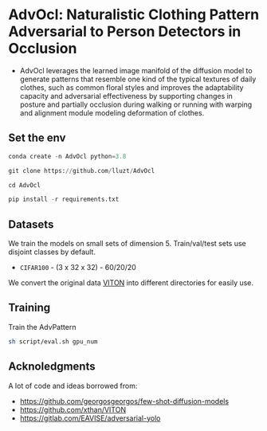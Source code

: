 # AdvOcl: Naturalistic Clothing Pattern Adversarial to Person Detectors in Occlusion


* AdvOcl leverages the learned image manifold of
the diffusion model to generate patterns that resemble one kind of
the typical textures of daily clothes, such as common floral styles and improves the adaptability capacity and adversarial effectiveness by supporting changes in posture and partially
occlusion during walking or running with warping and alignment
module modeling deformation of clothes.
## Set the env
```python
conda create -n AdvOcl python=3.8

git clone https://github.com/lluzt/AdvOcl

cd AdvOcl

pip install -r requirements.txt
```

## Datasets
We train the models on small sets of dimension 5.
Train/val/test sets use disjoint classes by default.


* `CIFAR100` - (3 x 32 x 32) - 60/20/20


We convert the original data [VITON](https://github.com/xthan/VITON) into different directories for easily use.



## Training

Train the AdvPattern

```bash
sh script/eval.sh gpu_num
```



## Acknoledgments

A lot of code and ideas borrowed from:

* https://github.com/georgosgeorgos/few-shot-diffusion-models
* https://github.com/xthan/VITON
* https://gitlab.com/EAVISE/adversarial-yolo


